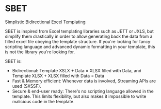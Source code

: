 # SBET
Simplistic Bidirectional Excel Templating

SBET is inspired from Excel templating libraries such as JETT or JXLS, but simplify them drastically in order to allow generating back the data from a filled excel file obeying the template structure.
If you're looking for fancy scripting language and advanced dynamic formatting in your template, this is not the library you're looking for.

SBET is:
- Bidirectional: Template XSLX + Data = XLSX filled with Data, and Template XLSX + XLSX filled with Data = Data
- Fast & Memory efficient: Whenever data is involved, Streaming APIs are used (SXSSF).
- Secure & end-user ready: There's no scripting language allowed in the template. This limits flexibility, but also makes it impossible to write malicious code in the template.




